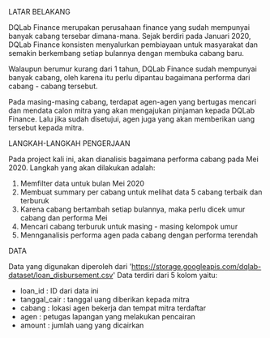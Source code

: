 LATAR BELAKANG

DQLab Finance merupakan perusahaan finance yang sudah mempunyai banyak cabang tersebar dimana-mana. Sejak berdiri pada Januari 2020, DQLab Finance konsisten menyalurkan pembiayaan untuk masyarakat dan semakin berkembang setiap bulannya dengan membuka cabang baru.

Walaupun berumur kurang dari 1 tahun, DQLab Finance sudah mempunyai banyak cabang, oleh karena itu perlu dipantau bagaimana performa dari cabang - cabang tersebut.

Pada masing-masing cabang, terdapat agen-agen yang bertugas mencari dan mendata calon mitra yang akan mengajukan pinjaman kepada DQLab Finance. Lalu jika sudah disetujui, agen juga yang akan memberikan uang tersebut kepada mitra.

LANGKAH-LANGKAH PENGERJAAN

Pada project kali ini, akan dianalisis bagaimana performa cabang pada Mei 2020.
Langkah yang akan dilakukan adalah:
1. Memfilter data untuk bulan Mei 2020
2. Membuat summary per cabang untuk melihat data 5 cabang terbaik dan terburuk
3. Karena cabang bertambah setiap bulannya, maka perlu dicek umur cabang dan performa Mei
4. Mencari cabang terburuk untuk masing - masing kelompok umur
5. Mennganalisis performa agen pada cabang dengan performa terendah

DATA

Data yang digunakan diperoleh dari 'https://storage.googleapis.com/dqlab-dataset/loan_disbursement.csv'
Data terdiri dari 5 kolom yaitu:
+ loan_id : ID dari data ini
+ tanggal_cair : tanggal uang diberikan kepada mitra
+ cabang : lokasi agen bekerja dan tempat mitra terdaftar
+ agen : petugas lapangan yang melakukan pencairan
+ amount : jumlah uang yang dicairkan

